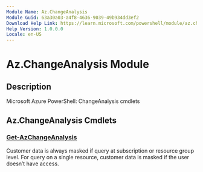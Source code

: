 ```yaml
---
Module Name: Az.ChangeAnalysis
Module Guid: 63a30a03-a4f8-4636-9039-49b934dd3ef2
Download Help Link: https://learn.microsoft.com/powershell/module/az.changeanalysis
Help Version: 1.0.0.0
Locale: en-US
---
```


# Az.ChangeAnalysis Module
## Description
Microsoft Azure PowerShell: ChangeAnalysis cmdlets

## Az.ChangeAnalysis Cmdlets
### [Get-AzChangeAnalysis](Get-AzChangeAnalysis.md)
Customer data is always masked if query at subscription or resource group level.
For query on a single resource, customer data is masked if the user doesn’t have access.


